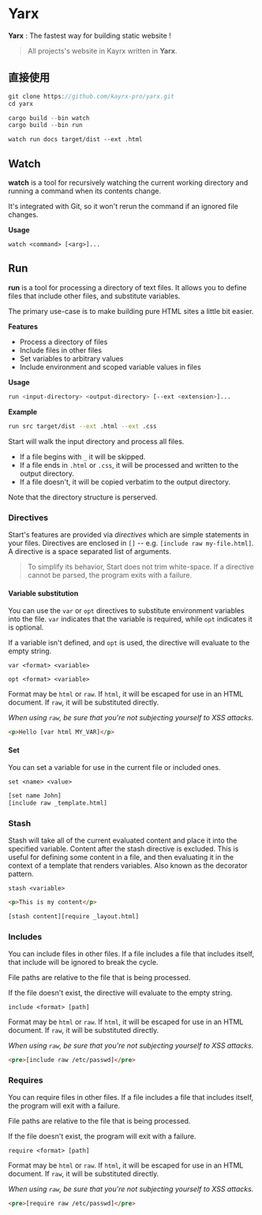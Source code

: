 # Yarx

**Yarx** : The fastest way for building static website !
>  All projects's website in Kayrx written in **Yarx**.

## 直接使用

```rust
git clone https://github.com/kayrx-pro/yarx.git
cd yarx

cargo build --bin watch
cargo build --bin run
```

```shell
watch run docs target/dist --ext .html
```

## Watch

**watch** is a tool for recursively watching the current working directory and running a command when its contents change.

It's integrated with Git, so it won't rerun the command if an ignored file changes.

**Usage**

```shell
watch <command> [<arg>]...
```

## Run

**run** is a tool for processing a directory of text files. It allows you to define files that include other files, and substitute variables.

The primary use-case is to make building pure HTML sites a little bit easier.

**Features**

* Process a directory of files
* Include files in other files
* Set variables to arbitrary values
* Include environment and scoped variable values in files

**Usage**

```bash
run <input-directory> <output-directory> [--ext <extension>]...
```

**Example**

```bash
run src target/dist --ext .html --ext .css
```

Start will walk the input directory and process all files.

* If a file begins with `_` it will be skipped.
* If a file ends in `.html` or `.css`, it will be processed and written to the output directory.
* If a file doesn't, it will be copied verbatim to the output directory.

Note that the directory structure is perserved.

### Directives

Start's features are provided via *directives* which are simple statements in your files.  Directives are enclosed in `[]` -- e.g. `[include raw my-file.html]`. A directive is a space separated list of arguments.

> To simplify its behavior, Start does not trim white-space. If a directive cannot be parsed, the program exits with a failure.

#### Variable substitution

You can use the `var` or `opt` directives to substitute environment variables into the file. `var` indicates that the variable is required, while `opt` indicates it is optional.

If a variable isn't defined, and `opt` is used, the directive will evaluate to the empty string.

```
var <format> <variable>
```

```
opt <format> <variable>
```

Format may be `html` or `raw`. If `html`, it will be escaped for use in an HTML document. If `raw`, it will be substituted directly.

*When using `raw`, be sure that you're not subjecting yourself to XSS attacks.*

```html
<p>Hello [var html MY_VAR]</p>
```

#### Set

You can set a variable for use in the current file or included ones.

```
set <name> <value>
```

```html
[set name John]
[include raw _template.html]
```

### Stash

Stash will take all of the current evaluated content and place it into the specified variable. Content after the stash directive is excluded. This is useful for defining some content in a file, and then evaluating it in the context of a template that renders variables. Also known as the decorator pattern.

```
stash <variable>
```

```html
<p>This is my content</p>

[stash content][require _layout.html]
```

### Includes

You can include files in other files. If a file includes a file that includes itself, that include will be ignored to break the cycle.

File paths are relative to the file that is being processed.

If the file doesn't exist, the directive will evaluate to the empty string.

```
include <format> [path]
```

Format may be `html` or `raw`. If `html`, it will be escaped for use in an HTML document. If `raw`, it will be substituted directly.

*When using `raw`, be sure that you're not subjecting yourself to XSS attacks.*

```html
<pre>[include raw /etc/passwd]</pre>
```

### Requires

You can require files in other files. If a file includes a file that includes itself, the program will exit with a failure.

File paths are relative to the file that is being processed.

If the file doesn't exist, the program will exit with a failure.

```
require <format> [path]
```

Format may be `html` or `raw`. If `html`, it will be escaped for use in an HTML document. If `raw`, it will be substituted directly.

*When using `raw`, be sure that you're not subjecting yourself to XSS attacks.*

```html
<pre>[require raw /etc/passwd]</pre>
```
